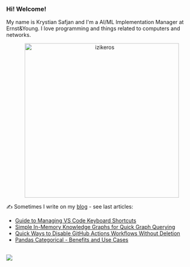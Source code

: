### Hi! Welcome!

<!-- INTRO -->
<p>My name is Krystian Safjan and I'm a AI/ML Implementation Manager at Ernst&Young. I love programming and things related to computers and networks.</p>

<!-- TECHNOLOGIES AND STATS -->
<center>
<!-- <p><img align="left" src="https://github-readme-stats.vercel.app/api/top-langs?username=izikeros&show_icons=true&locale=en&layout=compact" alt="izikeros" /></p> -->

<p>&nbsp;<img align="center" src="https://github-readme-stats.vercel.app/api?username=izikeros&count_private=true&show_icons=true" alt="izikeros" width="410" /></p>
</center>

<!-- MY WRITINGS -->
✍️ Sometimes I write on my [blog](http://safjan.com) - see last articles:
<!-- BLOG-POST-LIST:START -->
- [Guide to Managing VS Code Keyboard Shortcuts](https://www.safjan.com/managing-vs-code-keyboard-shortcuts-a-complete-guide/)
- [Simple In-Memory Knowledge Graphs for Quick Graph Querying](https://www.safjan.com/simple-inmemory-knowledge-graphs-for-quick-graph-querying/)
- [Quick Ways to Disable GitHub Actions Workflows Without Deletion](https://www.safjan.com/quick-ways-to-disable-github-actions-workflows-without-deletion/)
- [Pandas Categorical - Benefits and Use Cases](https://www.safjan.com/pandas-categorical-benefits-and-use-cases/)
<!-- BLOG-POST-LIST:END -->

<!-- TROPHY -->
<br />
<img src="https://github-profile-trophy.vercel.app/?username=izikeros&theme=nord&no-frame=true&margin-w=10&column=7" />
